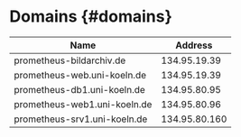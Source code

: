 
Domains    {#domains}
=======

| Name                         | Address       |
|------------------------------|---------------|
| prometheus-bildarchiv.de     | 134.95.19.39  |
| prometheus-web.uni-koeln.de  | 134.95.19.39  |
| prometheus-db1.uni-koeln.de  | 134.95.80.95  |
| prometheus-web1.uni-koeln.de | 134.95.80.96  |
| prometheus-srv1.uni-koeln.de | 134.95.80.160 |
